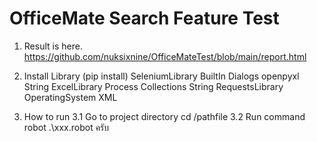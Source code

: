# OfficeMate Search Feature Test

1. Result is here.
https://github.com/nuksixnine/OfficeMateTest/blob/main/report.html

2. Install Library (pip install)
SeleniumLibrary
BuiltIn
Dialogs
openpyxl
String
ExcelLibrary
Process
Collections
String
RequestsLibrary
OperatingSystem
XML

3. How to run
3.1 Go to project directory 
cd /pathfile
3.2 Run command 
robot .\xxx.robot  ครับ
